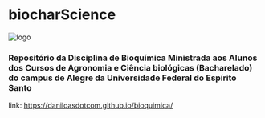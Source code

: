 # biocharScience

![logo](https://github.com/daniloasdotcom/bioquimica/blob/main/static/images/logo.png)

### Repositório da Disciplina de Bioquímica Ministrada aos Alunos dos Cursos de Agronomia e Ciência biológicas (Bacharelado) do campus de Alegre da Universidade Federal do Espírito Santo

link: https://daniloasdotcom.github.io/bioquimica/
